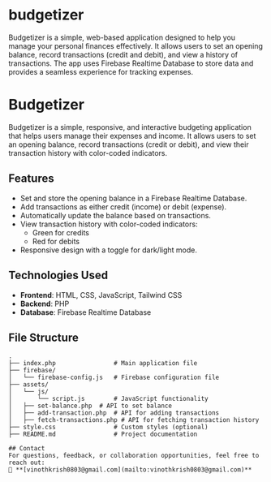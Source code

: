# budgetizer
Budgetizer is a simple, web-based application designed to help you manage your personal finances effectively. It allows users to set an opening balance, record transactions (credit and debit), and view a history of transactions. The app uses Firebase Realtime Database to store data and provides a seamless experience for tracking expenses.
# Budgetizer

Budgetizer is a simple, responsive, and interactive budgeting application that helps users manage their expenses and income. It allows users to set an opening balance, record transactions (credit or debit), and view their transaction history with color-coded indicators.

## Features

- Set and store the opening balance in a Firebase Realtime Database.
- Add transactions as either credit (income) or debit (expense).
- Automatically update the balance based on transactions.
- View transaction history with color-coded indicators:
  - Green for credits
  - Red for debits
- Responsive design with a toggle for dark/light mode.

## Technologies Used

- **Frontend**: HTML, CSS, JavaScript, Tailwind CSS
- **Backend**: PHP
- **Database**: Firebase Realtime Database

## File Structure

```plaintext
.
├── index.php                # Main application file
├── firebase/
│   └── firebase-config.js   # Firebase configuration file
├── assets/
│   └── js/
│       └── script.js        # JavaScript functionality
│   ├── set-balance.php  # API to set balance
│   ├── add-transaction.php  # API for adding transactions
│   ├── fetch-transactions.php # API for fetching transaction history
├── style.css                # Custom styles (optional)
├── README.md                # Project documentation

## Contact
For questions, feedback, or collaboration opportunities, feel free to reach out:  
📧 **[vinothkrish0803@gmail.com](mailto:vinothkrish0803@gmail.com)**  

